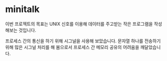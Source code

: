 # minitalk
이번 프로젝트의 목표는 UNIX 신호를 이용해 데이터를 주고받는 작은 프로그램을 작성해보는 것입니다.

프로세스 간의 통신을 하기 위해 시그널을 사용해 보았습니다. 문자열 하나를 전송하기 위해 많은 시그널 처리를 해 봄으로서 프로세스 간 메모리 공유의 어려움을 깨달았습니다.
